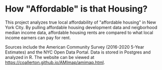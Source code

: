 # How "Affordable" is that Housing?

This project analyzes true local affordability of "affordable housing" in New York City. By pulling affordable housing development data and neigborhood median income data, affordable housing rents are compared to what local income earners can pay for rent.

Sources include the American Community Survey (2016-2020 5-Year Estimates) and the NYC Open Data Portal. Data is stored in Postgres and analyzed in R. The website can be viewed at https://coallerton.github.io/AMImap/amimap.html.
